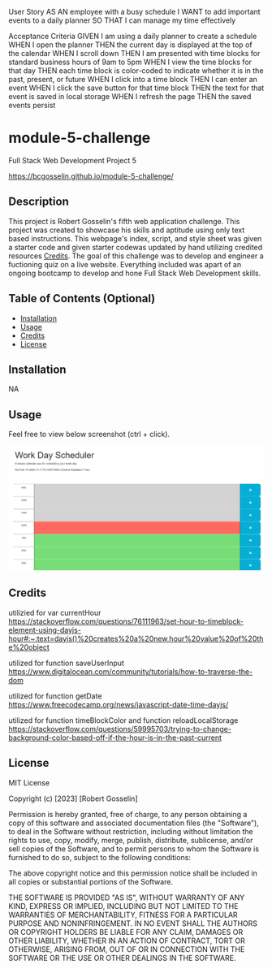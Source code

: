 User Story
AS AN employee with a busy schedule
I WANT to add important events to a daily planner
SO THAT I can manage my time effectively


Acceptance Criteria
GIVEN I am using a daily planner to create a schedule
WHEN I open the planner
THEN the current day is displayed at the top of the calendar
WHEN I scroll down
THEN I am presented with time blocks for standard business hours of 9am to 5pm
WHEN I view the time blocks for that day
THEN each time block is color-coded to indicate whether it is in the past, present, or future
WHEN I click into a time block
THEN I can enter an event
WHEN I click the save button for that time block
THEN the text for that event is saved in local storage
WHEN I refresh the page
THEN the saved events persist

# module-5-challenge

Full Stack Web Development Project 5

https://bcgosselin.github.io/module-5-challenge/

## Description

This project is Robert Gosselin's fifth web application challenge. This project was created to showcase his skills and aptitude using only text based instructions. This webpage's index, script, and style sheet was given a starter code and given starter codewas updated by hand utilizing credited resources [Credits](#credits). The goal of this challenge was to develop and engineer a fuctioning quiz on a live website. Everything included was apart of an ongoing bootcamp to develop and hone Full Stack Web Development skills.

## Table of Contents (Optional)

- [Installation](#installation)
- [Usage](#usage)
- [Credits](#credits)
- [License](#license)

## Installation

NA

## Usage

Feel free to view below screenshot (ctrl + click).

![alt text](assets/images/screenshot.png)

## Credits

utilizied for var currentHour
    https://stackoverflow.com/questions/76111963/set-hour-to-timeblock-element-using-dayjs-hour#:~:text=dayjs()%20creates%20a%20new,hour%20value%20of%20the%20object

utilized for function saveUserInput
    https://www.digitalocean.com/community/tutorials/how-to-traverse-the-dom

utilized for function getDate
    https://www.freecodecamp.org/news/javascript-date-time-dayjs/

utilized for function timeBlockColor and function reloadLocalStorage
    https://stackoverflow.com/questions/59995703/trying-to-change-background-color-based-off-if-the-hour-is-in-the-past-current




## License

MIT License

Copyright (c) [2023] [Robert Gosselin]

Permission is hereby granted, free of charge, to any person obtaining a copy
of this software and associated documentation files (the "Software"), to deal
in the Software without restriction, including without limitation the rights
to use, copy, modify, merge, publish, distribute, sublicense, and/or sell
copies of the Software, and to permit persons to whom the Software is
furnished to do so, subject to the following conditions:

The above copyright notice and this permission notice shall be included in all
copies or substantial portions of the Software.

THE SOFTWARE IS PROVIDED "AS IS", WITHOUT WARRANTY OF ANY KIND, EXPRESS OR
IMPLIED, INCLUDING BUT NOT LIMITED TO THE WARRANTIES OF MERCHANTABILITY,
FITNESS FOR A PARTICULAR PURPOSE AND NONINFRINGEMENT. IN NO EVENT SHALL THE
AUTHORS OR COPYRIGHT HOLDERS BE LIABLE FOR ANY CLAIM, DAMAGES OR OTHER
LIABILITY, WHETHER IN AN ACTION OF CONTRACT, TORT OR OTHERWISE, ARISING FROM,
OUT OF OR IN CONNECTION WITH THE SOFTWARE OR THE USE OR OTHER DEALINGS IN THE
SOFTWARE.
